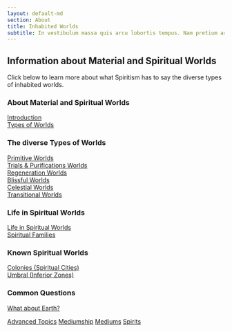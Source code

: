 ```yaml
---
layout: default-md
section: About
title: Inhabited Worlds
subtitle: In vestibulum massa quis arcu lobortis tempus. Nam pretium arcu in odio vulputate luctus.
---
```


## Information about Material and Spiritual Worlds
Click below to learn more about what Spiritism has to say the diverse types of inhabited worlds.

### About Material and Spiritual Worlds
[Introduction](intro)  
[Types of Worlds](types)  

### The diverse Types of Worlds
[Primitive Worlds](primitive)  
[Trials & Purifications Worlds](trial-purification)  
[Regeneration Worlds](regeneration)  
[Blissful Worlds](blissful)  
[Celestial Worlds](celestial)  
[Transitional Worlds](transitional)  


### Life in Spiritual Worlds
[Life in Spiritual Worlds](life)  
[Spiritual Families](families)  


### Known Spiritual Worlds

[Colonies (Spiritual Cities)](colonies)  
[Umbral (Inferior Zones)](umbral)  

### Common Questions
[What about Earth?](earth)  




<a href="../advanced" class="button special">Advanced Topics</a>
<a href="../mediumship" class="button">Mediumship</a>
<a href="../mediums" class="button">Mediums</a>
<a href="../spirits" class="button">Spirits</a>

